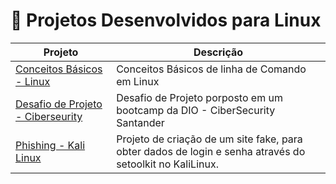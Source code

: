 # 🐧 Projetos Desenvolvidos para Linux 


| Projeto                                                              | Descrição                                                      |
|----------------------------------------------------------------------|----------------------------------------------------------------|
| [Conceitos Básicos - Linux](https://github.com/Carlos-CGS/Linux/blob/main/ComandosBasicos/ConceitosBasicos.md) | Conceitos Básicos de linha de Comando em Linux |
| [Desafio de Projeto - Ciberseurity](https://github.com/Carlos-CGS/Linux/tree/main/DesafioProjeto-CiberSecurity-Santander-DIO) | Desafio de Projeto porposto em um bootcamp da DIO -  CiberSecurity Santander |
| [Phishing - Kali Linux](https://github.com/Carlos-CGS/Linux/tree/main/Fishing%20-%20KaliLinux) | Projeto de criação de um site fake, para obter dados de login e senha através do setoolkit no KaliLinux. |
